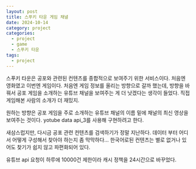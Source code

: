 ```yaml
---
layout: post
title: 스푸키 타운 게임 채녈
date: 2024-10-14
category: project
categories:
  - project
  - game
  - 스푸키 타운
tags:
  - project
---
```


스푸키 타운은 공포와 관련된 컨텐츠를 종합적으로 보여주기 위한 서비스이다. 처음엔 영화였고 이번엔 게임이다. 처음엔 게임 정보를 올리는 방향으로 갈까 했는데, 방향을 바꿔서 공포 게임을 소개하는 유튜브 채널을 보여주는 게 더 낫겠다는 생각이 들었다. 직접 게임해본 사람의 소개가 더 재밌지.

원하는 방향은 공포 게임을 주로 소개하는 유튜브 채널의 이름 밑에 채널의 최신 영상을 보여주는 것이다. yotube data api_3를 사용해 구현하려고 한다.

새삼스럽지만, 다시금 공포 관련 컨텐츠를 검색하기가 정말 지난하다. 데이터 부터 어디서 어떻게 구성해서 찾아야 하는지 좀 막막하다... 한국어로된 컨텐츠는 별로 없거나 있어도 찾기가 쉽지 않고 파편화되어 있다.

유튜브 api 요청이 하루에 10000건 제한이라 캐시 정책을 24시간으로 바꾸었다.  
